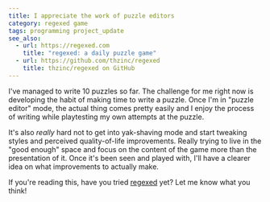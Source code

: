 ```yaml
---
title: I appreciate the work of puzzle editors
category: regexed game
tags: programming project_update
see_also:
  - url: https://regexed.com
    title: "regexed: a daily puzzle game"
  - url: https://github.com/thzinc/regexed
    title: thzinc/regexed on GitHub
---
```


I've managed to write 10 puzzles so far. The challenge for me right now is developing the habit of making time to write a puzzle. Once I'm in "puzzle editor" mode, the actual thing comes pretty easily and I enjoy the process of writing while playtesting my own attempts at the puzzle.

It's also _really_ hard not to get into yak-shaving mode and start tweaking styles and perceived quality-of-life improvements. Really trying to live in the "good enough" space and focus on the content of the game more than the presentation of it. Once it's been seen and played with, I'll have a clearer idea on what improvements to actually make.

If you're reading this, have you tried [regexed][playtest-link] yet? Let me know what you think!

[playtest-link]: https://regexed.com/spoilers/hashtag-2?utm_source=thzinc&utm_medium=blog&utm_campaign=playtesting
